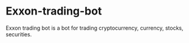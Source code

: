 # Exxon-trading-bot
Exxon trading bot is a bot for trading cryptocurrency, currency, stocks, securities.
